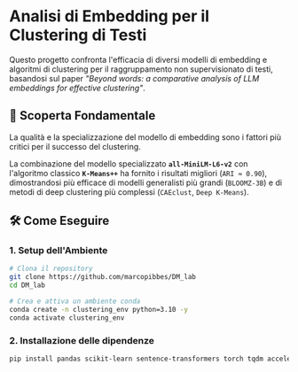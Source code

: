 # Analisi di Embedding per il Clustering di Testi

Questo progetto confronta l'efficacia di diversi modelli di embedding e algoritmi di clustering per il raggruppamento non supervisionato di testi, basandosi sul paper *"Beyond words: a comparative analysis of LLM embeddings for effective clustering"*.

## 🚀 Scoperta Fondamentale

La qualità e la specializzazione del modello di embedding sono i fattori più critici per il successo del clustering.

La combinazione del modello specializzato **`all-MiniLM-L6-v2`** con l'algoritmo classico **`K-Means++`** ha fornito i risultati migliori (`ARI ≈ 0.90`), dimostrandosi più efficace di modelli generalisti più grandi (`BLOOMZ-3B`) e di metodi di deep clustering più complessi (`CAEclust`, `Deep K-Means`).

## 🛠️ Come Eseguire

### 1. Setup dell'Ambiente

```bash
# Clona il repository
git clone https://github.com/marcopibbes/DM_lab
cd DM_lab

# Crea e attiva un ambiente conda
conda create -n clustering_env python=3.10 -y
conda activate clustering_env

```

### 2. Installazione delle dipendenze

```bash
pip install pandas scikit-learn sentence-transformers torch tqdm accelerate scipy
```